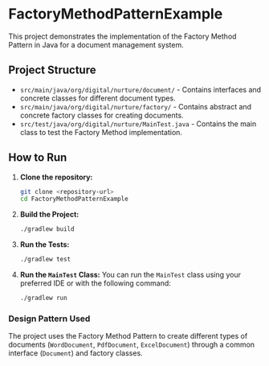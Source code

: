 # FactoryMethodPatternExample

This project demonstrates the implementation of the Factory Method Pattern in Java for a document management system.

## Project Structure

- `src/main/java/org/digital/nurture/document/` - Contains interfaces and concrete classes for different document types.
- `src/main/java/org/digital/nurture/factory/` - Contains abstract and concrete factory classes for creating documents.
- `src/test/java/org/digital/nurture/MainTest.java` - Contains the main class to test the Factory Method implementation.

## How to Run

1. **Clone the repository:**

   ```bash
   git clone <repository-url>
   cd FactoryMethodPatternExample
   ```

2. **Build the Project:**
   ```bash
   ./gradlew build
   ```
3. **Run the Tests:**
   ```bash
   ./gradlew test
   ```
4. **Run the `MainTest` Class:**
   You can run the `MainTest` class using your preferred IDE or with the following command:
   ```bash
   ./gradlew run
   ```

### Design Pattern Used

The project uses the Factory Method Pattern to create different types of documents (`WordDocument`, `PdfDocument`, `ExcelDocument`) through a common interface (`Document`) and factory classes.

